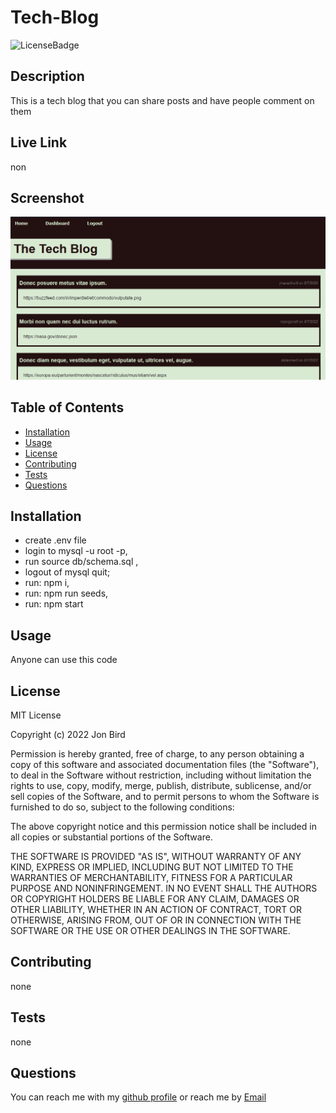 
  # Tech-Blog
  
  ![LicenseBadge](https://img.shields.io/github/license/attidack/Tech-Blog)
  

  ## Description
  This is a tech blog that you can share posts and have people comment on them

  ## Live Link
  non

  ## Screenshot
  ![Screenshot](/public/imgs/Screenshot.png)

  ## Table of Contents
  - [Installation](#Installation)
  - [Usage](#Usage)
  - [License](#license)
  - [Contributing](#Contributing)
  - [Tests](#Tests)
  - [Questions](#Questions)

  ## Installation
  - create .env file
  - login to mysql -u root -p,
  - run source db/schema.sql ,
  - logout of mysql quit;
  - run: npm i,
  - run: npm run seeds,
  - run: npm start

  ## Usage
  Anyone can use this code
  
  ## License
   MIT License

Copyright (c) 2022 Jon Bird

Permission is hereby granted, free of charge, to any person obtaining a copy
of this software and associated documentation files (the "Software"), to deal
in the Software without restriction, including without limitation the rights
to use, copy, modify, merge, publish, distribute, sublicense, and/or sell
copies of the Software, and to permit persons to whom the Software is
furnished to do so, subject to the following conditions:

The above copyright notice and this permission notice shall be included in all
copies or substantial portions of the Software.

THE SOFTWARE IS PROVIDED "AS IS", WITHOUT WARRANTY OF ANY KIND, EXPRESS OR
IMPLIED, INCLUDING BUT NOT LIMITED TO THE WARRANTIES OF MERCHANTABILITY,
FITNESS FOR A PARTICULAR PURPOSE AND NONINFRINGEMENT. IN NO EVENT SHALL THE
AUTHORS OR COPYRIGHT HOLDERS BE LIABLE FOR ANY CLAIM, DAMAGES OR OTHER
LIABILITY, WHETHER IN AN ACTION OF CONTRACT, TORT OR OTHERWISE, ARISING FROM,
OUT OF OR IN CONNECTION WITH THE SOFTWARE OR THE USE OR OTHER DEALINGS IN THE
SOFTWARE.

   
  ## Contributing
  none

  ## Tests
  none

  ## Questions
  You can reach me with my [github profile](https://github.com/attidack)
   or reach me by [Email](mailto:attidack@gmail.com)


